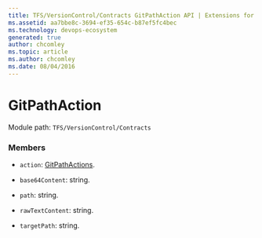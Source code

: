 ```yaml
---
title: TFS/VersionControl/Contracts GitPathAction API | Extensions for Azure DevOps Services
ms.assetid: aa7bbe8c-3694-ef35-654c-b87ef5fc4bec
ms.technology: devops-ecosystem
generated: true
author: chcomley
ms.topic: article
ms.author: chcomley
ms.date: 08/04/2016
---
```


# GitPathAction

Module path: `TFS/VersionControl/Contracts`


### Members

* `action`: [GitPathActions](../../../TFS/VersionControl/Contracts/GitPathActions.md). 

* `base64Content`: string. 

* `path`: string. 

* `rawTextContent`: string. 

* `targetPath`: string. 

